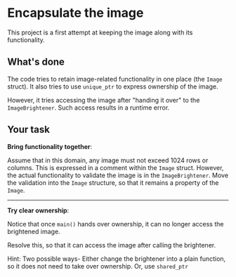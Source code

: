 # Encapsulate the image

This project is a first attempt at keeping the image along with its functionality.

## What's done

The code tries to retain image-related functionality in one place (the `Image` struct). It also tries to use `unique_ptr` to express ownership of the image.

However, it tries accessing the image after "handing it over" to the `ImageBrightener`. Such access results in a runtime error.

## Your task

**Bring functionality together**:

Assume that in this domain, any image must not exceed 1024 rows or columns.
This is expressed in a comment within the `Image` struct.
However, the actual functionality to validate the image is in the `ImageBrightener`.
Move the validation into the `Image` structure, so that it remains a property of the `Image`.

---

**Try clear ownership**:

Notice that once `main()` hands over ownership, it can no longer access the brightened image.

Resolve this, so that it can access the image after calling the brightener.

Hint: Two possible ways- Either change the brightener into a plain function, so it does not need to take over ownership. Or, use `shared_ptr`
